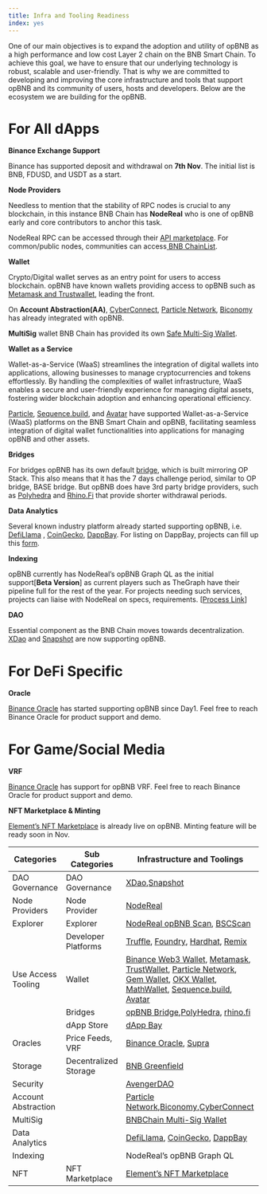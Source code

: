 ```yaml
---
title: Infra and Tooling Readiness 
index: yes
---
```


One of our main objectives is to expand the adoption and utility of opBNB as a high performance and low cost Layer 2 chain on the BNB Smart Chain. To achieve this goal, we have to ensure that our underlying technology is robust, scalable and user-friendly. That is why we are committed to developing and improving the core infrastructure and tools that support opBNB and its community of users, hosts and developers. Below are the ecosystem we are building for the opBNB.

# For All dApps

**Binance Exchange Support** 

Binance has supported deposit and withdrawal on **7th Nov**. The initial list is BNB, FDUSD, and USDT as a start. 

**Node Providers** 

Needless to mention that the stability of RPC nodes is crucial to any blockchain, in this instance BNB Chain has **NodeReal** who is one of opBNB early and core contributors to anchor this task. 

NodeReal RPC can be accessed through their [API marketplace](https://nodereal.io/api-marketplace/explore?chains=opbnb). For common/public nodes, communities can access[ BNB ChainList](https://www.bnbchainlist.org/). 

**Wallet** 

Crypto/Digital wallet serves as an entry point for users to access blockchain. opBNB have known wallets providing access to opBNB such as [Metamask and Trustwallet](https://docs.bnbchain.org/opbnb-docs/docs/build-on-opbnb/wallet-configuration), leading the front. 

On **Account Abstraction(AA)**, [CyberConnect](https://cyberconnect.me/), [Particle Network](https://wallet.particle.network/), [Biconomy](https://docs.biconomy.io/supportedchains/) has already integrated with opBNB. 

**MultiSig** wallet BNB Chain has provided its own [Safe Multi-Sig Wallet](https://docs.bnbchain.org/opbnb-docs/docs/build-on-opbnb/multisig-wallet). 

**Wallet as a Service**

Wallet-as-a-Service (WaaS) streamlines the integration of digital wallets into applications, allowing businesses to manage cryptocurrencies and tokens effortlessly. By handling the complexities of wallet infrastructure, WaaS enables a secure and user-friendly experience for managing digital assets, fostering wider blockchain adoption and enhancing operational efficiency.

[Particle](https://particle.network/), [Sequence.build](https://sequence.build/landing), and [Avatar](https://avatarwallet.io/) have supported Wallet-as-a-Service (WaaS) platforms on the BNB Smart Chain and opBNB, facilitating seamless integration of digital wallet functionalities into applications for managing opBNB and other assets. 

**Bridges** 

For bridges opBNB has its own default [bridge](https://opbnb-bridge.bnbchain.org/deposit), which is built mirroring OP Stack. This also means that it has the 7 days challenge period, similar to OP bridge, BASE bridge. But opBNB does have 3rd party bridge providers, such as [Polyhedra](https://zkbridge.com/opbnb) and [Rhino.Fi](https://app.rhino.fi/bridge?token=BNB&chainOut=OPBNB&chain=BINANCE) that provide shorter withdrawal periods. 

**Data Analytics**

Several known industry platform already started supporting opBNB, i.e. [DefiLlama](https://defillama.com/chain/opBNB) , [CoinGecko](https://www.coingecko.com/en/chains/opbnb), [DappBay](https://dappbay.bnbchain.org/ranking/chain/opbnb). For listing on DappBay, projects can fill up this [form](https://dappbay.bnbchain.org/submit-dapp).

**Indexing** 

opBNB currently has NodeReal’s opBNB Graph QL as the initial support[**Beta Version**] as current players such as TheGraph have their pipeline full for the rest of the year. For projects needing such services, projects can liaise with NodeReal on specs, requirements. [[Process Link](https://docs.google.com/document/d/1R0RcHKU27lBPMaSmwhwijlXLTQhs0Haa9LtKsxJbeAc/edit)]

**DAO** 

Essential component as the BNB Chain moves towards decentralization. [XDao](https://www.xdao.app/204) and [Snapshot](https://snapshot.org/#/?filter=networks&q=opbnb) are now supporting opBNB. 

# For DeFi Specific

**Oracle** 

[Binance Oracle](https://oracle.binance.com/docs/) has started supporting opBNB since Day1. Feel free to reach Binance Oracle for product support and demo.

# For Game/Social Media

**VRF** 

[Binance Oracle](https://oracle.binance.com/docs/vrf/overview) has support for opBNB VRF. Feel free to reach Binance Oracle for product support and demo. 

**NFT Marketplace & Minting** 

[Element’s NFT Marketplace](https://element.market/opbnb) is already live on opBNB. Minting feature will be ready soon in Nov. 



| Categories          | Sub Categories        | Infrastructure and Toolings                                  |
| ------------------- | --------------------- | ------------------------------------------------------------ |
| DAO Governance      | DAO Governance        | [XDao](https://www.xdao.app/204),[Snapshot](https://snapshot.org/#/?filter=networks&q=opbnb) |
| Node Providers      | Node Provider         | [NodeReal](https://nodereal.io/meganode)                     |
| Explorer            | Explorer              | [NodeReal opBNB Scan](https://mainnet.opbnbscan.com), [BSCScan](https://opbnb.bscscan.com/) |
|                     | Developer Platforms   | [Truffle](https://trufflesuite.com/), [Foundry](https://book.getfoundry.sh/), [Hardhat](https://hardhat.org/), [Remix](https://remix.ethereum.org/) |
| Use Access Tooling  | Wallet                | [Binance Web3 Wallet](https://www.binance.com/en/web3wallet), [Metamask](https://metamask.io/), [TrustWallet](https://trustwallet.com/), [Particle Network](https://wallet.particle.network/), [Gem Wallet](https://gemwallet.com/), [OKX Wallet](https://www.okx.com/nl/web3), [MathWallet](https://mathwallet.org/en-us/),  [Sequence.build](https://sequence.build/landing), [Avatar](https://avatarwallet.io/) |
|                     | Bridges               | [opBNB Bridge](https://opbnb-bridge.bnbchain.org/deposit),[PolyHedra](https://zkbridge.com/), [rhino.fi](https://app.rhino.fi/bridge?token=BNB&chainOut=OPBNB&chain=BINANCE) |
|                     | dApp Store            | [dApp Bay](https://dappbay.bnbchain.org/ranking/chain/opbnb) |
| Oracles             | Price Feeds, VRF      | [Binance Oracle](https://oracle.binance.com/), [Supra](https://supraoracles.com/) |
| Storage             | Decentralized Storage | [BNB Greenfield](https://greenfield.bnbchain.org/en)         |
| Security            |                       | [AvengerDAO](https://www.avengerdao.org/)                    |
| Account Abstraction |                       | [Particle Network](https://wallet.particle.network/),[Biconomy](https://docs.biconomy.io/supportedchains/),[CyberConnect](https://cyberconnect.me/) |
| MultiSig            |                       | [BNBChain Multi-Sig Wallet](https://docs.bnbchain.org/opbnb-docs/docs/build-on-opbnb/multisig-wallet) |
| Data Analytics      |                       | [DefiLlama](https://defillama.com/chain/opBNB), [CoinGecko](https://www.coingecko.com/en/chains/opbnb), [DappBay](https://dappbay.bnbchain.org/ranking/chain/opbnb) |
| Indexing            |                       | NodeReal’s opBNB Graph QL                                    |
| NFT                 | NFT Marketplace       | [Element’s NFT Marketplace](https://element.market/opbnb)    |

